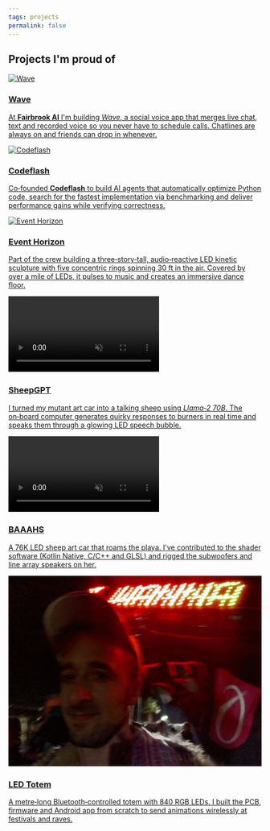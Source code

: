```yaml
---
tags: projects
permalink: false
---
```


## Projects I'm proud of
    
<div class="projects-grid">

<a href="https://chatwithwave.com" target="_blank" class="project-card align-bottom">
<img src="/assets/wave-chat.gif" alt="Wave" />
<h3>Wave</h3>
<p>At <strong>Fairbrook AI</strong> I'm building <em>Wave</em>, a social voice app that merges live chat, text and recorded voice so you never have to schedule calls. Chatlines are always on and friends can drop in whenever.</p>
</a>

<a href="https://codeflash.ai" target="_blank" class="project-card">
<img src="/assets/codeflash-code.gif" alt="Codeflash" />
<h3>Codeflash</h3>
<p>Co‑founded <strong>Codeflash</strong> to build AI agents that automatically optimize Python code, search for the fastest implementation via benchmarking and deliver performance gains while verifying correctness.</p>
</a>

<a href="https://eventhorizon.art" target="_blank" class="project-card">
<img src="assets/PXL_20250829_133147966_exported_stabilized_1756621654809.gif" alt="Event Horizon" />
<h3>Event Horizon</h3>
<p>Part of the crew building a three‑story‑tall, audio‑reactive LED kinetic sculpture with five concentric rings spinning 30 ft in the air. Covered by over a mile of LEDs, it pulses to music and creates an immersive dance floor.</p>
</a>

<a href="https://aphex.cx/sheepgpt-the-art-car-that-talks-back-using-llama2-70b-b90e41ba72d2" target="_blank" class="project-card">
<video src="/assets/sheepgpt.mp4" alt="SheepGPT" autoplay loop muted playsinline></video>
<h3>SheepGPT</h3>
<p>I turned my mutant art car into a talking sheep using <em>Llama‑2 70B</em>. The on‑board computer generates quirky responses to burners in real time and speaks them through a glowing LED speech bubble.</p>
</a>

<a href="https://baaahs.org/" target="_blank" class="project-card">
<video src="/assets/baaahs-driveby.mp4" alt="BAAAHS" autoplay loop muted playsinline></video>
<h3>BAAAHS</h3>
<p>A 76K LED sheep art car that roams the playa. I've contributed to the shader software (Kotlin Native, C/C++ and GLSL) and rigged the subwoofers and line array speakers on her.</p>
</a>

<a href="https://aphex.cx/how-i-built-a-bluetooth-connected-1-meter-wide-840-led-marquee-totem-for-edc-and-how-you-can-6a4aaf06cc9d" target="_blank" class="project-card align-top">
<img src="/assets/energysign.gif" alt="LED Totem" />
<h3>LED Totem</h3>
<p>A metre‑long Bluetooth‑controlled totem with 840 RGB LEDs. I built the PCB, firmware and Android app from scratch to send animations wirelessly at festivals and raves.</p>
</a>

</div>
